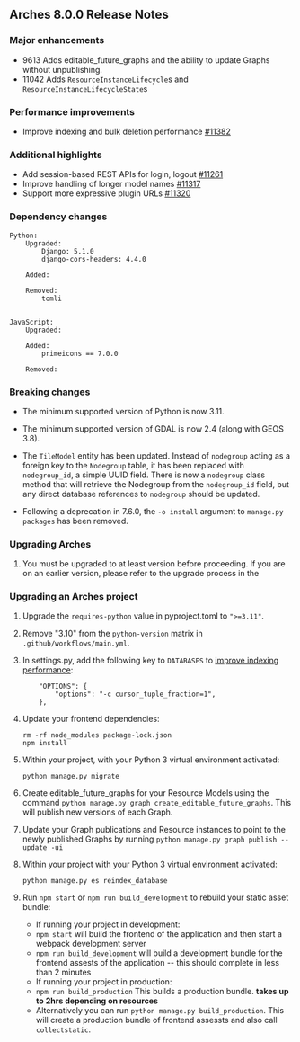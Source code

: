 Arches 8.0.0 Release Notes
--------------------------

### Major enhancements
- 9613 Adds editable_future_graphs and the ability to update Graphs without unpublishing.
- 11042 Adds `ResourceInstanceLifecycle`s and `ResourceInstanceLifecycleState`s

### Performance improvements
- Improve indexing and bulk deletion performance [#11382](https://github.com/archesproject/arches/issues/11382)

### Additional highlights

- Add session-based REST APIs for login, logout [#11261](https://github.com/archesproject/arches/issues/11261)
- Improve handling of longer model names [#11317](https://github.com/archesproject/arches/issues/11317)
- Support more expressive plugin URLs [#11320](https://github.com/archesproject/arches/issues/11320)

### Dependency changes
```
Python:
    Upgraded:
        Django: 5.1.0
        django-cors-headers: 4.4.0

    Added:

    Removed:
        tomli


JavaScript:
    Upgraded:

    Added:
        primeicons == 7.0.0

    Removed:
```

### Breaking changes
- The minimum supported version of Python is now 3.11.

- The minimum supported version of GDAL is now 2.4 (along with GEOS 3.8).

- The `TileModel` entity has been updated. Instead of `nodegroup` acting as a foreign key to the `Nodegroup` table, it has been replaced with `nodegroup_id`, a simple UUID field. There is now a `nodegroup` class method that will retrieve the Nodegroup from the `nodegroup_id` field, but any direct database references to `nodegroup` should be updated.

- Following a deprecation in 7.6.0, the `-o install` argument to `manage.py packages` has been removed.

### Upgrading Arches

1. You must be upgraded to at least version   before proceeding. If you are on an earlier version, please refer to the upgrade process in the []()

### Upgrading an Arches project

1. Upgrade the `requires-python` value in pyproject.toml to `">=3.11"`.

1. Remove "3.10" from the `python-version` matrix in `.github/workflows/main.yml`.

1. In settings.py, add the following key to `DATABASES` to [improve indexing performance](https://github.com/archesproject/arches/issues/11382):
    ```
        "OPTIONS": {
            "options": "-c cursor_tuple_fraction=1",
        },
    ```

1. Update your frontend dependencies:
    ```
    rm -rf node_modules package-lock.json
    npm install
    ```

2. Within your project, with your Python 3 virtual environment activated:
    ```
    python manage.py migrate
    ```

3. Create editable_future_graphs for your Resource Models using the command `python manage.py graph create_editable_future_graphs`. This will publish new versions of each Graph.

4. Update your Graph publications and Resource instances to point to the newly published Graphs by running `python manage.py graph publish --update -ui`

5. Within your project with your Python 3 virtual environment activated:
    ```
    python manage.py es reindex_database
    ```

6. Run `npm start` or `npm run build_development` to rebuild your static asset bundle:
    - If running your project in development:
    -  `npm start` will build the frontend of the application and then start a webpack development server
    - `npm run build_development` will build a development bundle for the frontend assests of the application -- this should complete in less than 2 minutes
    - If running your project in production:
    - `npm run build_production` This builds a production bundle. **takes up to 2hrs depending on resources**
    - Alternatively you can run `python manage.py build_production`. This will create a production bundle of frontend assessts and also call `collectstatic`.
